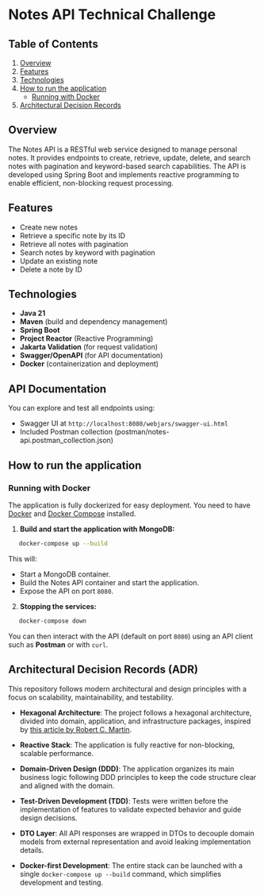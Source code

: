 # Notes API Technical Challenge

## Table of Contents
1. [Overview](#overview)
2. [Features](#features)
3. [Technologies](#technologies)
4. [How to run the application](#how-to-run-the-application)
    - [Running with Docker](#running-with-docker)
5. [Architectural Decision Records](#architectural-decision-records-adr)

## Overview
The Notes API is a RESTful web service designed to manage personal notes. It provides endpoints to create, retrieve, update, delete, and search notes with pagination and keyword-based search capabilities.
The API is developed using Spring Boot and implements reactive programming to enable efficient, non-blocking request processing.

## Features
- Create new notes
- Retrieve a specific note by its ID
- Retrieve all notes with pagination
- Search notes by keyword with pagination
- Update an existing note
- Delete a note by ID

## Technologies
- **Java 21**
- **Maven** (build and dependency management)
- **Spring Boot**
- **Project Reactor** (Reactive Programming)
- **Jakarta Validation** (for request validation)
- **Swagger/OpenAPI** (for API documentation)
- **Docker** (containerization and deployment)

## API Documentation
You can explore and test all endpoints using:
- Swagger UI at `http://localhost:8080/webjars/swagger-ui.html`
- Included Postman collection (postman/notes-api.postman_collection.json)

## How to run the application
### Running with Docker
The application is fully dockerized for easy deployment. You need to have [Docker](https://www.docker.com/) and [Docker Compose](https://docs.docker.com/compose/) installed.
1. **Build and start the application with MongoDB:**
``` bash
   docker-compose up --build
```
This will:
- Start a MongoDB container.
- Build the Notes API container and start the application.
- Expose the API on port `8080`.

2. **Stopping the services:**
``` bash
   docker-compose down
```

You can then interact with the API (default on port `8080`) using an API client such as **Postman** or with `curl`.

## Architectural Decision Records (ADR)
This repository follows modern architectural and design principles with a focus on scalability, maintainability, and testability.

- **Hexagonal Architecture**: The project follows a hexagonal architecture, divided into domain, application, and infrastructure packages, inspired by [this article by Robert C. Martin](https://blog.cleancoder.com/uncle-bob/2012/08/13/the-clean-architecture.html).

- **Reactive Stack**: The application is fully reactive for non-blocking, scalable performance.

- **Domain-Driven Design (DDD)**: The application organizes its main business logic following DDD principles to keep the code structure clear and aligned with the domain.

- **Test-Driven Development (TDD)**: Tests were written before the implementation of features to validate expected behavior and guide design decisions.

- **DTO Layer**: All API responses are wrapped in DTOs to decouple domain models from external representation and avoid leaking implementation details.

- **Docker-first Development**: The entire stack can be launched with a single `docker-compose up --build` command, which simplifies development and testing.

